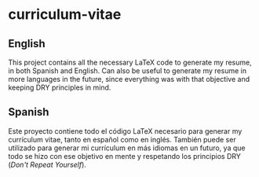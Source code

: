 # curriculum-vitae
## English

This project contains all the necessary LaTeX code to generate my resume, in both Spanish and English. Can also be useful to generate my resume
in more languages in the future, since everything was with that objective and keeping DRY principles in mind.

## Spanish

Este proyecto contiene todo el código LaTeX necesario para generar my currículum vitae, tanto en español como en inglés. También puede ser utilizado
para generar mi currículum en más idiomas en un futuro, ya que todo se hizo con ese objetivo en mente y respetando los principios DRY
(_Don't Repeat Yourself_).

